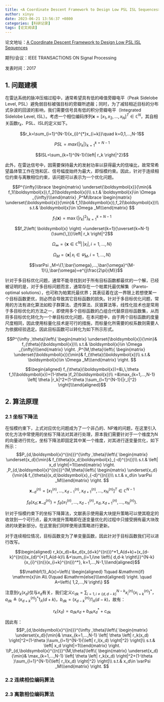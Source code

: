 ```yaml
---
title: <A Coordinate Descent Framework to Design Low PSL ISL Sequences> 论文阅读
author: xinyu
date: 2023-06-21 13:56:37 +0800
categories: [科研记录]
tags: [论文阅读]
---
```

论文地址：[A Coordinate Descent Framework to Design Low PSL ISL Sequences](https://ieeexplore.ieee.org/document/7967829)

期刊/会议：IEEE TRANSACTIONS ON Signal Processing

发表时间：2017

## 1. 问题建模

在雷达系统的脉冲压缩过程中，通常希望具有低的峰值旁瓣电平（Peak Sidelobe Level, PSL）避免弱目标被强目标的旁瓣所遮蔽；同时，为了减轻相近目标的分布式杂波的回波的影响，我们需要信号具有低的积分旁瓣电平（Integrated Sidelobe Level, ISL）。考虑一个相位编码序列$\boldsymbol{x}=[x_1,x_2,...,x_N]^T\in \mathbb{C} ^N$，其自相关函数$r_k$、PSL、ISL的定义如下。

$$r_k=\sum_{i=1}^{N-1}{x_{i}^{*}x_{i+k}}\quad k=0,1,...,N-1$$

$$PSL=max\left\{ \left| r_k \right| \right\} _{k=1}^{k=N-1}$$

$$ISL=\sum_{k=1}^{N-1}{\left| r_k \right|^2}$$

此外，在雷达信号中，因需要保持最大的发射功率以获得最大的信噪比，故常常希望晶体管工作在饱和区、信号幅度始终为最大，即恒模约束。因此，针对于连续相位约束与离散相位约束，该问题可以表示为一个优化问题。

$$P^{\infty}\lbrace \begin{matrix} \underset{\boldsymbol{x}}{\min}& f_1(\boldsymbol{x}),f_2(\boldsymbol{x})\\
s.t.& \boldsymbol{x}\in \Omega _{\infty}\\\end{matrix} ,P^M\lbrace \begin{matrix} \underset{\boldsymbol{x}}{\min}& f_1(\boldsymbol{x}),f_2(\boldsymbol{x})\\ s.t.& \boldsymbol{x}\in \Omega _M\\\end{matrix}  $$

$$f_1\left( \boldsymbol{x} \right) =\max \left\{ \left| r_k \right|^2 \right\} _{k=1}^{k=N-1}$$

$$f_2\left( \boldsymbol{x} \right) =\underset{k=1}{\overset{k=N-1}{\sum{\,}}}\left| r_k \right|^2$$

$$\Omega _{\infty}=\left\{ \boldsymbol{x}\in \mathbb{C} ^N\left| \, \right. \left| x_i \right|,i=1,...,N \right\} $$

$$\Omega _M=\left\{ \boldsymbol{x}\left| \, \right. x_i\in \varPsi _M,i=1,...,N \right\} $$

$$\varPsi _M=\{1,\bar{\omega},...,\bar{\omega}^{M-1}\},\bar{\omega}=e^{j\frac{2\pi}{M}}$$

针对于多目标优化问题，通常不能寻找到对于所有目标函数都最优的一个解，已经被证明的是，对于多目标问题而言，通常存在一个帕累托最优解集（Pareto-optimal solutions），也可称为帕累托最优界；其表征着在这一界限上若想使某一个目标函数更优，则必然会导致其它目标函数的损失。针对于多目标优化问题，常用的方法有进化算法如粒子群算法、遗传算法、灰狼算法等，线性化技术也是常用于多目标优化的方法之一，即使用多个目标函数的凸组合代替原目标函数集，从而将多目标优化转化为一个单目标优化问题，在本问题中，由于两个目标函数的度量尺度相同，因此使用标量化技术是可行的措施，而标量化所需要的权系数则需要人为依据经验选定。因此目标函数可以转化为如下所示形式。

$$P^{\infty ,\theta}\left\{ \begin{matrix}	\underset{\boldsymbol{x}}{\min}&		f_{\theta}(\boldsymbol{x})\\	s.t.&		\boldsymbol{x}\in \Omega _{\infty}\\\end{matrix} \right. ,P^{M,\theta}\left\{ \begin{matrix}	\underset{\boldsymbol{x}}{\min}&		f_{\theta}(\boldsymbol{x})\\	s.t.&		\boldsymbol{x}\in \Omega _M\\\end{matrix} \right. $$

$$\begin{aligned}	f_{\theta}(\boldsymbol{x})=&\,\,\theta f_1(\boldsymbol{x})+(1-\theta )f_2(\boldsymbol{x})\\	=&\max_{k=1,...,N-1} \left[ \theta |r_k|^2+(1-\theta )\sum_{l=1}^{N-1}{|r_l|^2} \right]\\\end{aligned}$$

## 2. 算法原理
### 2.1 坐标下降法
在恒模约束下，上式对应优化问题成为了一个非凸的、NP难的问题，在这里引入优化方法中常使用的坐标下降法对其进行处理，原本我们需要针对于一个维度为N的向量进行优化，坐标下降法即固定其中某一个维度，对其进行逐变量优化，如下所示：
$$P_{d,\boldsymbol{x}^{(n)}}^{\infty ,\theta}\left\{ \begin{matrix}	\underset{x_d}{\min}&		f_{\theta}(x_d;\boldsymbol{x}_{-d}^{(n)})\\	s.t.&		\left| x_d \right|=1\\\end{matrix} \right. ,P_{d,\boldsymbol{x}^{(n)}}^{M,\theta}\left\{ \begin{matrix}	\underset{x_d}{\min}&		f_{\theta}(x_d;\boldsymbol{x}_{-d}^{(n)})\\	s.t.&		x_d\in \varPsi _M\\\end{matrix} \right. $$

$$\boldsymbol{x}_{-d}^{(n)}=\left[ x_{1}^{(n)},...,x_{d-1}^{(n)},x_{d+1}^{(n)},...,x_{N}^{(n)} \right] ^T\in \mathbb{C} ^{N-1}$$

$$f_{\theta}(x_d;\boldsymbol{x}_{-d}^{(n)})=f_{\theta}(x_{1}^{(n)},...,x_{d-1}^{(n)},x_d,x_{d+1}^{(n)},...,x_{N}^{(n)}).$$

针对于恒模约束下的坐标下降算法，文献表示使用最大块提升策略可以使其稳定的收敛到一个可行点，最大块提升策略即在逐变量优化的过程中只接受拥有最大块改进的块更新部分。在这里我们同样使用该策略进行更新。

对于连续相位情况，目标函数变为了单变量函数，因此针对于目标函数我们可以进行改写。

$$\begin{aligned}	r_k(x_d)=&x_d(x_{d+k}^{(n)})^*1_A(d+k)+(x_{d-k}^{(n)})x_{d}^{*}1_A(d-k)\\	&+\sum_{i=1,i\ne \left\{ d,d-k \right\}}^{N-k}{x_{i}^{(n)}(x_{i+k}^{(n)})^*}, k=1,...,N-1,\\\end{aligned}$$

$$\mathbf{1}_A(x)=\left\{ \begin{aligned}	1\quad &\mathrm{if} \mathrm{x}\in A\\	0\quad &\mathrm{else}\\\end{aligned} \right. \quad A=\left\{ 1,2,...,N \right\} $$

注意到$r_k\left( x_d \right)$仅与$x_d$有关，我们定义$c_{dk}=\sum\nolimits_{i=1,i\ne \left\{ d,d-k \right\}}^{N-k}{x_{i}^{(n)}(x_{i+k}^{(n)})^*}$，$a_{dk}\triangleq (x_{d+k}^{(n)})^*1_A(d+k)$，$b_{dk}=(x_{d-k}^{(n)})1_A(d-k)$，故有：

$$r_k(x_d)=a_{dk}x_d+b_{dk}x_{d}^{*}+c_{dk}$$

因此有：
$$P_{d,\boldsymbol{x}^{(n)}}^{\infty ,\theta}\left\{ \begin{matrix}	\underset{x_d}{\min}&		\max_{k=1,...,N-1} \left[ \theta \left| r_k(x_d) \right|^2+(1-\theta )\sum_{l=1}^{N-1}{\left| r_l(x_d) \right|^2} \right]\\	s.t.&		\left| x_d \right|=1\\\end{matrix} \right. \\P_{d,\boldsymbol{x}^{(n)}}^{M,\theta}\left\{ \begin{matrix}	\underset{x_d}{\min}&		\max_{k=1,...,N-1} \left[ \theta \left| r_k(x_d) \right|^2+(1-\theta )\sum_{l=1}^{N-1}{\left| r_l(x_d) \right|^2} \right]\\	s.t.&		x_d\in \varPsi _M\\\end{matrix} \right. $$

### 2.2 连续相位编码算法

### 2.3 离散相位编码算法

